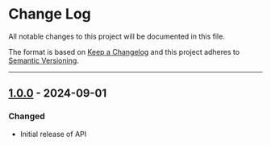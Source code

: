# Change Log

All notable changes to this project will be documented in this file.

The format is based on [Keep a Changelog](https://keepachangelog.com/) and this project adheres to [Semantic Versioning](https://semver.org/).

---

## [1.0.0](https://github.com/DaWeba02/MAL.API/releases/tag/1.0.0) - 2024-09-01

### Changed
* Initial release of API
